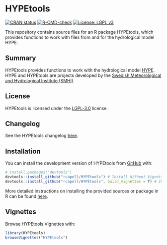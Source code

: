 
# HYPEtools

<!-- badges: start -->
[![CRAN status](https://www.r-pkg.org/badges/version/HYPEtools)](https://CRAN.R-project.org/package=HYPEtools)
[![R-CMD-check](https://github.com/rcapell/HYPEtools/actions/workflows/R-CMD-check.yaml/badge.svg)](https://github.com/rcapell/HYPEtools/actions/workflows/R-CMD-check.yaml)
[![License: LGPL v3](https://img.shields.io/badge/License-LGPL_v3-blue.svg)](https://www.gnu.org/licenses/lgpl-3.0)
<!-- badges: end -->

This repository contains source files for an R package HYPEtools, which
provides functions to work with files from and for the hydrological
model HYPE.

## Summary

HYPEtools provides functions to work
with the hydrological model [HYPE](https://hypeweb.smhi.se/model-water/). HYPE
and HYPEtools are projects developed by the 
[Swedish Meteorological and Hydrological Institute (SMHI)](https://www.smhi.se/en).

## License
HYPEtools is licensed under the [LGPL-3.0](LICENSE) license.

## Changelog
See the HYPEtools changelog [here](NEWS.md).

## Installation

You can install the development version of HYPEtools from
[GitHub](https://github.com/rcapell/HYPEtools) with:

``` r
# install.packages("devtools")
devtools::install_github("rcapell/HYPEtools") # Install Without Vignettes
devtools::install_github("rcapell/HYPEtools", build_vignettes = T) # Install With Vignettes
```

More detailed instructions on installing the provided sources or package in
R can be found [here](https://github.com/rcapell/HYPEtools/wiki/Install-and-Update-HYPEtools-from-github).

## Vignettes

Browse HYPEtools Vignettes with:

``` r
library(HYPEtools)
browseVignettes("HYPEtools")
```
